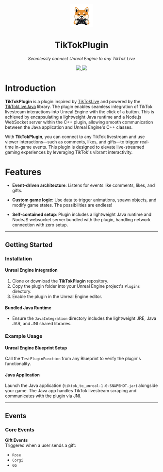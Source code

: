 <div align="center" >
<a target="blank" >
<img src="resources/images/ShibaLogo.png" width="15%" >
</a>
</div>
<div align="center" >
<h1>TikTokPlugin</h1>

 *Seamlessly connect Unreal Engine to any TikTok Live* 

<div align="center" >


<a href="https://discord.gg/mQbRtx62fV" target="blank" >
<img src="https://img.shields.io/badge/Discord-%235865F2.svg?style=for-the-badge&logo=discord&logoColor=white" >
</a>

<a target="blank" >
<img src="https://img.shields.io/badge/c++-%2300599C.svg?style=for-the-badge&logo=c%2B%2B&logoColor=white" >
</a>

</div>
</div>


# Introduction
**TikTokPlugin** is a plugin inspired by [TikTokLive](https://github.com/isaackogan/TikTokLive) and powered by the [TikTokLiveJava](https://github.com/jwdeveloper/TikTokLiveJava) library. The plugin enables seamless integration of TikTok livestream interactions into Unreal Engine with the click of a button. This is achieved by encapsulating a lightweight Java runtime and a Node.js WebSocket server within the C++ plugin, allowing smooth communication between the Java application and Unreal Engine's C++ classes.

With **TikTokPlugin**, you can connect to any TikTok livestream and use viewer interactions—such as comments, likes, and gifts—to trigger real-time in-game events. This plugin is designed to elevate live-streamed gaming experiences by leveraging TikTok's vibrant interactivity.





# Features
- **Event-driven architecture**: Listens for events like comments, likes, and gifts.

- **Custom game logic**: Use data to trigger animations, spawn objects, and modify game states. The possibilities are endless!

- **Self-contained setup**: Plugin includes a lightweight Java runtime and NodeJS websocket server bundled with the plugin, handling network connection with zero setup.

---

## Getting Started

### Installation

#### Unreal Engine Integration
1. Clone or download the **TikTokPlugin** repository.
2. Copy the plugin folder into your Unreal Engine project's `Plugins` directory.
3. Enable the plugin in the Unreal Engine editor.

#### Bundled Java Runtime
- Ensure the `JavaIntegration` directory includes the lightweight JRE, Java JAR, and JNI shared libraries.

### Example Usage

#### Unreal Engine Blueprint Setup
Call the `TestPluginFunction` from any Blueprint to verify the plugin's functionality.

#### Java Application
Launch the Java application (`tiktok_to_unreal-1.0-SNAPSHOT.jar`) alongside your game. The Java app handles TikTok livestream scraping and communicates with the plugin via JNI.

---

## Events

### Core Events
**Gift Events**  
Triggered when a user sends a gift:
- `Rose`
- `Corgi`
- `GG`

